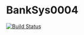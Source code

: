 # BankSys0004

[![Build Status](https://travis-ci.org/TPII20152/BankSys0004.svg?branch=master)](https://travis-ci.org/TPII20152/BankSys0004)
